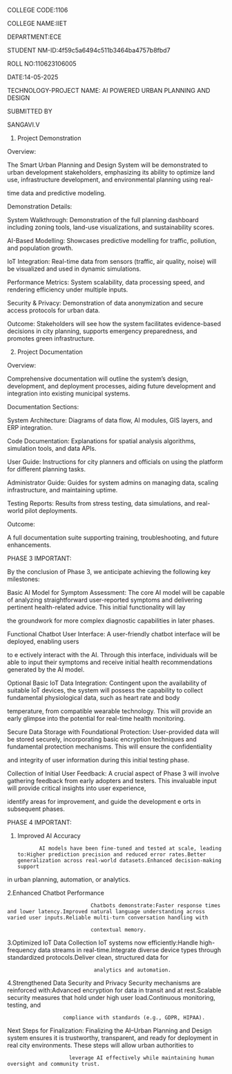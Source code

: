 
COLLEGE CODE:1106

COLLEGE NAME:IIET

DEPARTMENT:ECE

STUDENT NM-ID:4f59c5a6494c511b3464ba4757b8fbd7

ROLL NO:110623106005

DATE:14-05-2025

TECHNOLOGY-PROJECT NAME: AI POWERED URBAN PLANNING AND DESIGN

SUBMITTED BY

SANGAVI.V

1. Project Demonstration

Overview:

The Smart Urban Planning and Design System will be demonstrated to urban development stakeholders, emphasizing its ability to optimize land use, infrastructure development, and environmental planning using real-

time data and predictive modeling.

Demonstration Details:

System Walkthrough: Demonstration of the full planning dashboard including zoning tools, land-use visualizations, and sustainability scores.

AI-Based Modelling: Showcases predictive modelling for traffic, pollution, and population growth.

IoT Integration: Real-time data from sensors (traffic, air quality, noise) will be visualized and used in dynamic simulations.

Performance Metrics: System scalability, data processing speed, and rendering efficiency under multiple inputs.

Security & Privacy: Demonstration of data anonymization and secure access protocols for urban data.

Outcome: Stakeholders will see how the system facilitates evidence-based decisions in city planning, supports emergency preparedness, and promotes green infrastructure.

2. Project Documentation

Overview:

Comprehensive documentation will outline the system’s design, development, and deployment processes, aiding future development and integration into existing municipal systems.

Documentation Sections:

System Architecture: Diagrams of data flow, AI modules, GIS layers, and ERP integration.

Code Documentation: Explanations for spatial analysis algorithms, simulation tools, and data APIs.

User Guide: Instructions for city planners and officials on using the platform for different planning tasks.

Administrator Guide: Guides for system admins on managing data, scaling infrastructure, and maintaining uptime.

Testing Reports: Results from stress testing, data simulations, and real-world pilot deployments.

Outcome:

A full documentation suite supporting training, troubleshooting, and future enhancements.

PHASE 3 IMPORTANT:

By the conclusion of Phase 3, we anticipate achieving the following key milestones: 
 
 Basic AI Model for Symptom Assessment: The core AI model will be capable of analyzing straightforward user-reported symptoms and delivering pertinent health-related advice. This initial functionality will lay 
 
 the groundwork for more complex diagnostic capabilities in later phases. 
 
 Functional Chatbot User Interface: A user-friendly chatbot interface will be deployed, enabling users 

to e ectively interact with the AI. Through this interface, individuals will be able to input their symptoms and receive initial health recommendations generated by the AI model. 

 Optional Basic IoT Data Integration: Contingent upon the availability of suitable IoT devices, the system will possess the capability to collect fundamental physiological data, such as heart rate and body 
 
 temperature, from compatible wearable technology. This will provide an early glimpse into the potential for real-time health monitoring. 
 
 Secure Data Storage with Foundational Protection: User-provided data will be stored securely, incorporating basic encryption techniques and fundamental protection mechanisms. This will ensure the confidentiality 
 
 and integrity of user information during this initial testing phase. 
 
 Collection of Initial User Feedback: A crucial aspect of Phase 3 will involve gathering feedback from early adopters and testers. This invaluable input will provide critical insights into user experience, 
 
 identify areas for improvement, and guide the development e	orts in subsequent phases. 

PHASE 4 IMPORTANT:

1.	Improved AI Accuracy

  	           AI models have been fine-tuned and tested at scale, leading to:Higher prediction precision and reduced error rates.Better generalization across real-world datasets.Enhanced decision-making support
in urban planning, automation, or analytics.

2.Enhanced Chatbot Performance

                               Chatbots demonstrate:Faster response times and lower latency.Improved natural language understanding across varied user inputs.Reliable multi-turn conversation handling with 
                               
                               contextual memory.

3.Optimized IoT Data Collection
                                IoT systems now efficiently:Handle high-frequency data streams in real-time.Integrate diverse device types through standardized protocols.Deliver clean, structured data for 
                                
                                analytics and automation.

4.Strengthened Data Security and Privacy
                      Security mechanisms are reinforced with:Advanced encryption for data in transit and at rest.Scalable security measures that hold under high user load.Continuous monitoring, testing, and 
                      
                      compliance with standards (e.g., GDPR, HIPAA).

Next Steps for Finalization:
                        Finalizing the AI–Urban Planning and Design system ensures it is trustworthy, transparent, and ready for deployment in real city environments. These steps will allow urban authorities to 
                        
                        leverage AI effectively while maintaining human oversight and community trust.

